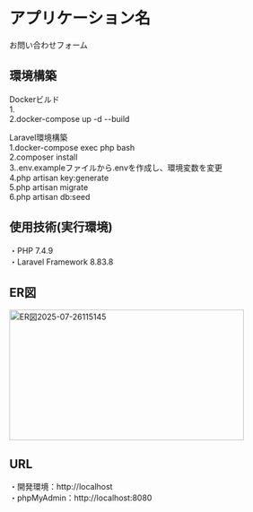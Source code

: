 # アプリケーション名
お問い合わせフォーム

## 環境構築
Dockerビルド<br>
1.<br>
2.docker-compose up -d --build<br>

Laravel環境構築<br>
1.docker-compose exec php bash<br>
2.composer install<br>
3..env.exampleファイルから.envを作成し、環境変数を変更<br>
4.php artisan key:generate<br>
5.php artisan migrate<br>
6.php artisan db:seed<br>


## 使用技術(実行環境)
・PHP 7.4.9<br>
・Laravel Framework 8.83.8<br>

## ER図
<img width="418" height="233" alt="ER図2025-07-26115145" src="https://github.com/user-attachments/assets/fece1a95-042f-4da8-8d41-8e84af4ceefd" />

## URL
・開発環境：http://localhost<br>
・phpMyAdmin：http://localhost:8080
